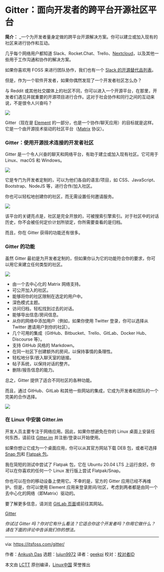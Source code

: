 [#]: subject: "Gitter: A Cross-Platform Open Source Community Platform for Developers"
[#]: via: "https://itsfoss.com/gitter/"
[#]: author: "Ankush Das https://itsfoss.com/author/ankush/"
[#]: collector: "lujun9972"
[#]: translator: "geekpi"
[#]: reviewer: " "
[#]: publisher: " "
[#]: url: " "

Gitter：面向开发者的跨平台开源社区平台
======

**简介：** _一个为开发者量身定做的跨平台开源解决方案。你可以建立或加入现有的社区来进行协作和互动。

几乎每个网络用户都知道 Slack、Rocket.Chat、Trello、[Nextcloud][1]，以及其他一些用于工作沟通和协作的解决方案。

如果你喜欢用 FOSS 来进行团队协作，我们也有一个 [Slack 的开源替代品列表][2]。

但是，作为一个软件开发者，如果你偶然发现了一个开发者社区怎么办？

与 Reddit 或其他社交媒体上的社区不同，你可以进入一个开源平台，在那里，开发者们遇见并就重要的开源项目进行合作。这对于社会协作和同行之间的互动来说，不是很令人兴奋吗？

![][3]

Gitter（现在是 [Element][4] 的一部分，也是一个协作/聊天应用）的目标就是这样。它是一个由开源技术驱动的社区平台（[Matrix][5] 协议）。

### Gitter：使用开源技术连接的开发者社区

Gitter 是一个令人兴奋的聊天和网络平台，有助于建立或加入现有社区。它可用于 Linux、macOS 和 Windows。

![][6]

它是专门为开发者定制的，可以为他们各自的语言/项目，如 CSS、JavaScript、Bootstrap、NodeJS 等，进行合作/加入社区。

你也可以轻松地创建你的社区，而无需设置任何邀请服务。

![][7]

该平台的关键亮点是，社区是完全开放的，可被搜索引擎索引。对于社区中的对话历史，你不会被任何定价计划所锁定，你所需要查看的是归档。

而且，你在 Gitter 获得的功能还有很多。

### Gitter 的功能

虽然 Gitter 最初是为开发者定制的，但如果你认为它的功能符合你的要求，你可以用它来建立任何类型的社区。

![][8]

  * 由一个去中心化的 Matrix 网络支持。
  * 可公开加入的社区。
  * 能够将你的社区限制在选定的用户中。
  * 深色模式主题。
  * 访问归档，轻松找到过去的对话。
  * 能够导出信息/房间信息。
  * 从你的网络中添加用户（例如，如果你使用 Twitter 登录，你可以选择从 Twitter 邀请用户到你的社区）。
  * 几个可用的集成（GitHub、Bitbucket、Trello、GitLab、Docker Hub、Discourse 等）。
  * 支持 GitHub 风格的 Markdown。
  * 在同一社区下创建额外的房间，以保持事情的条理性。
  * 轻松地分享/嵌入聊天室的链接。
  * 帖子系统，以保持对话的整齐。
  * 删除/报告信息的能力。



总之，Gitter 提供了适合不同社区的各种功能。

而且，通过 GitHub、GitLab 和其他一些网站的集成，它成为开发者和团队的一个完美的合作选择。

![][9]

### 在 Linux 中安装 Gitter.im

开发人员主要专注于网络应用。因此，如果你想避免在你的 Linux 桌面上安装任何东西，请前往 [Gitter.im][10] 并注册/登录以开始使用。

如果你想让它成为一个桌面应用，你可以从其官方网站下载 DEB 包，或者可选择 [Snap 包][11]和 [Flatpak 包][12]。

我在简短的测试中尝试了 Flatpak 包，它在 Ubuntu 20.04 LTS 上运行良好。你可以在你喜欢的任何一个 Linux 发行版上尝试 Flatpak/Snap。

你也可以在你的移动设备上使用它。不幸的是，官方的 Gitter 应用已经不再维护。但是，你可以使用 Element 应用来登录房间/社区，考虑到两者都是由同一个去中心化的网络（即Matrix）驱动的。

要了解更多信息，请浏览 [GitLab 页面][13]或前往其网站。

[Gitter][10]

_你试过 Gitter 吗？你对它有什么看法？它适合你这个开发者吗？你用它做什么？请在下面的评论中告诉我们你的想法。_

--------------------------------------------------------------------------------

via: https://itsfoss.com/gitter/

作者：[Ankush Das][a]
选题：[lujun9972][b]
译者：[geekpi](https://github.com/geekpi)
校对：[校对者ID](https://github.com/校对者ID)

本文由 [LCTT](https://github.com/LCTT/TranslateProject) 原创编译，[Linux中国](https://linux.cn/) 荣誉推出

[a]: https://itsfoss.com/author/ankush/
[b]: https://github.com/lujun9972
[1]: https://itsfoss.com/nextcloud/
[2]: https://itsfoss.com/open-source-slack-alternative/
[3]: https://i0.wp.com/itsfoss.com/wp-content/uploads/2022/03/gitter-dark-mode.png?resize=800%2C536&ssl=1
[4]: https://itsfoss.com/element/
[5]: https://matrix.org/
[6]: https://i0.wp.com/itsfoss.com/wp-content/uploads/2022/03/gitter-light-mode.png?resize=800%2C536&ssl=1
[7]: https://i0.wp.com/itsfoss.com/wp-content/uploads/2022/03/gitter-communities.png?resize=800%2C398&ssl=1
[8]: https://i0.wp.com/itsfoss.com/wp-content/uploads/2022/03/gitter-add-friends.png?resize=800%2C468&ssl=1
[9]: https://i0.wp.com/itsfoss.com/wp-content/uploads/2022/03/gitter-integrations.png?resize=800%2C597&ssl=1
[10]: https://gitter.im/
[11]: https://snapcraft.io/gitter-desktop
[12]: https://flathub.org/apps/details/im.gitter.Gitter
[13]: https://gitlab.com/gitterHQ/desktop
